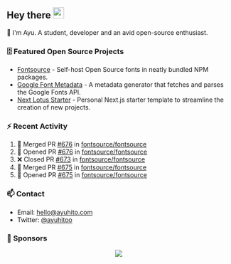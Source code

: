 ## Hey there <img src="https://media.giphy.com/media/hvRJCLFzcasrR4ia7z/giphy.gif" width="25" height="25">

📝 I'm Ayu. A student, developer and an avid open-source enthusiast.

### 🗄 Featured Open Source Projects

- [Fontsource](https://github.com/fontsource/fontsource) - Self-host Open Source fonts in neatly bundled NPM packages.
- [Google Font Metadata](https://github.com/fontsource/google-font-metadata) - A metadata generator that fetches and parses the Google Fonts API.
- [Next Lotus Starter](https://github.com/DecliningLotus/next-lotus-starter) - Personal Next.js starter template to streamline the creation of new projects.

### ⚡ Recent Activity

<!--START_SECTION:activity-->

1. 🎉 Merged PR [#676](https://github.com/fontsource/fontsource/pull/676) in [fontsource/fontsource](https://github.com/fontsource/fontsource)
2. 💪 Opened PR [#676](https://github.com/fontsource/fontsource/pull/676) in [fontsource/fontsource](https://github.com/fontsource/fontsource)
3. ❌ Closed PR [#673](https://github.com/fontsource/fontsource/pull/673) in [fontsource/fontsource](https://github.com/fontsource/fontsource)
4. 🎉 Merged PR [#675](https://github.com/fontsource/fontsource/pull/675) in [fontsource/fontsource](https://github.com/fontsource/fontsource)
5. 💪 Opened PR [#675](https://github.com/fontsource/fontsource/pull/675) in [fontsource/fontsource](https://github.com/fontsource/fontsource)
<!--END_SECTION:activity-->

### 📫 Contact

- Email: hello@ayuhito.com
- Twitter: [@ayuhitoo](https://twitter.com/ayuhitoo)

### :sparkling_heart: Sponsors

<p align="center">
  <a href="https://cdn.jsdelivr.net/gh/ayuhito/ayuhito/sponsors.svg">
    <img src='https://cdn.jsdelivr.net/gh/ayuhito/ayuhito/sponsors.svg'/>
  </a>
</p>

